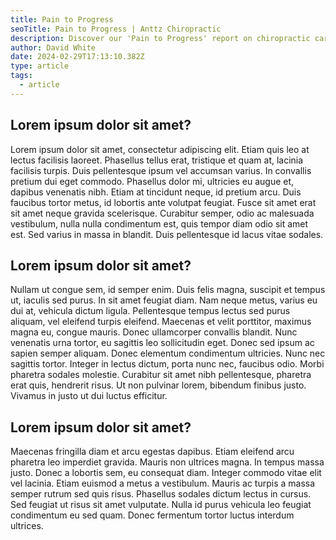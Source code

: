 ```yaml
---
title: Pain to Progress
seoTitle: Pain to Progress | Anttz Chiropractic
description: Discover our 'Pain to Progress' report on chiropractic care, showcasing how targeted treatments can transform pain into improved health and mobility.
author: David White
date: 2024-02-29T17:13:10.382Z
type: article
tags:
  - article
---
```

## Lorem ipsum dolor sit amet?

Lorem ipsum dolor sit amet, consectetur adipiscing elit. Etiam quis leo at lectus facilisis laoreet. Phasellus tellus erat, tristique et quam at, lacinia facilisis turpis. Duis pellentesque ipsum vel accumsan varius. In convallis pretium dui eget commodo. Phasellus dolor mi, ultricies eu augue et, dapibus venenatis nibh. Etiam at tincidunt neque, id pretium arcu. Duis faucibus tortor metus, id lobortis ante volutpat feugiat. Fusce sit amet erat sit amet neque gravida scelerisque. Curabitur semper, odio ac malesuada vestibulum, nulla nulla condimentum est, quis tempor diam odio sit amet est. Sed varius in massa in blandit. Duis pellentesque id lacus vitae sodales.

## Lorem ipsum dolor sit amet?

Nullam ut congue sem, id semper enim. Duis felis magna, suscipit et tempus ut, iaculis sed purus. In sit amet feugiat diam. Nam neque metus, varius eu dui at, vehicula dictum ligula. Pellentesque tempus lectus sed purus aliquam, vel eleifend turpis eleifend. Maecenas et velit porttitor, maximus magna eu, congue mauris. Donec ullamcorper convallis blandit. Nunc venenatis urna tortor, eu sagittis leo sollicitudin eget. Donec sed ipsum ac sapien semper aliquam. Donec elementum condimentum ultricies. Nunc nec sagittis tortor. Integer in lectus dictum, porta nunc nec, faucibus odio. Morbi pharetra sodales molestie. Curabitur sit amet nibh pellentesque, pharetra erat quis, hendrerit risus. Ut non pulvinar lorem, bibendum finibus justo. Vivamus in justo ut dui luctus efficitur.

## Lorem ipsum dolor sit amet?

Maecenas fringilla diam et arcu egestas dapibus. Etiam eleifend arcu pharetra leo imperdiet gravida. Mauris non ultrices magna. In tempus massa justo. Donec a lobortis sem, eu consequat diam. Integer commodo vitae elit vel lacinia. Etiam euismod a metus a vestibulum. Mauris ac turpis a massa semper rutrum sed quis risus. Phasellus sodales dictum lectus in cursus. Sed feugiat ut risus sit amet vulputate. Nulla id purus vehicula leo feugiat condimentum eu sed quam. Donec fermentum tortor luctus interdum ultrices.

